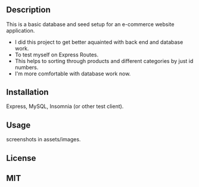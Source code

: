 # <Mod13-ORM-ECommerce>

## Description

This is a basic database and seed setup for an e-commerce website application. 

- I did this project to get better aquainted with back end and database work. 
- To test myself on Express Routes. 
- This helps to sorting through products and different categories by just id numbers. 
- I'm more comfortable with database work now. 

## Installation
Express, MySQL, Insomnia (or other test client). 

## Usage
screenshots in assets/images. 

## License

MIT
---